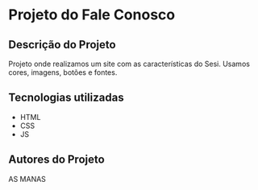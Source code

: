 # Projeto do Fale Conosco

## Descrição do Projeto 
Projeto onde realizamos um site com as características do Sesi. Usamos cores, imagens, botões e fontes.

## Tecnologias utilizadas
* HTML
* CSS
* JS

## Autores do Projeto
AS MANAS 
